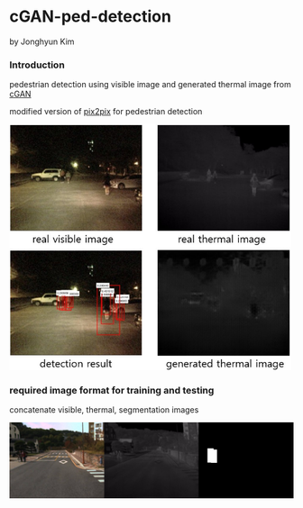 # cGAN-ped-detection
by Jonghyun Kim

### Introduction
pedestrian detection using visible image and generated thermal image from [cGAN](https://arxiv.org/abs/1611.07004)

modified version of [pix2pix](https://github.com/affinelayer/pix2pix-tensorflow) for pedestrian detection

<div align="left">
    <img src="/image.jpg" width="500px"</img> 
</div>

### required image format for training and testing
concatenate visible, thermal, segmentation images
<div align="left">
    <img src="/image2.png" width="900px"</img> 
</div>
